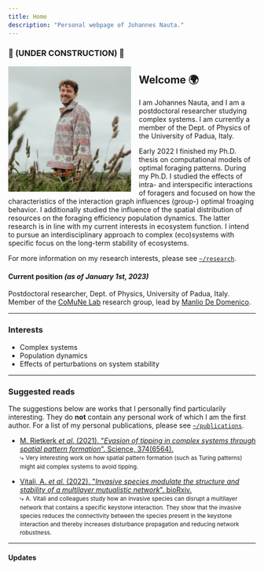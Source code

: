 ```yaml
---
title: Home
description: "Personal webpage of Johannes Nauta."
---
```

### :construction: (UNDER CONSTRUCTION) :construction:
<img 
    id="photo" 
    width="250"
    src="/images/me.jpg" 
    alt="Johannes Nauta"
    align="left"
    style="margin-right: 1rem">

## Welcome :earth_africa:
I am Johannes Nauta, and I am a postdoctoral researcher studying complex systems.
I am currently a member of the Dept. of Physics of the University of Padua, Italy.

Early 2022 I finished my Ph.D. thesis on computational models of optimal foraging patterns.
During my Ph.D. I studied the effects of intra- and interspecific interactions of foragers and focused on how the characteristics of the interaction graph influences (group-) optimal froaging behavior.
I additionally studied the influence of the spatial distribution of resources on the foraging efficiency population dynamics.
The latter research is in line with my current interests in ecosystem function.
I intend to pursue an interdisciplinary approach to complex (eco)systems with specific focus on the long-term stability of ecosystems.


For more information on my research interests, please see [`~/research`](research).

#### Current position _(as of January 1st, 2023)_
Postdoctoral researcher, Dept. of Physics, University of Padua, Italy. \
Member of the [CoMuNe Lab](https://twitter.com/comunelab) research group, lead by [Manlio De Domenico](https://manliodedomenico.com/).

---
### Interests
- Complex systems
- Population dynamics
- Effects of perturbations on system stability

---
### Suggested reads
The suggestions below are works that I personally find particularily interesting.
They do **not** contain any personal work of which I am the first author.
For a list of my personal publications, please see [`~/publications`](publications).

* <div class="references"><p>
    <a href="https://doi.org/10.1126/science.abj0359" class="publication">
    M. Rietkerk <i>et al.</i> (2021).
    "<em>Evasion of tipping in complex systems through spatial pattern formation</em>". 
     Science, 374(6564).
    </a>
  <br>⤷ <small>Very interesting work on how spatial pattern formation (such as Turing patterns) might aid complex systems to avoid tipping.</small>
  </p></div>
* <div class="references"><p>
    <a href="https://doi.org/10.1101/2022.12.25.521894" class="publication">
    Vitali, A. <i>et al.</i> (2022).
    "<em>Invasive species modulate the structure and stability of a multilayer mutualistic network</em>". 
     bioRxiv.
    </a>
  </br>⤷ <small>A. Vitali and colleagues study how an invasive species can disrupt a multilayer network that contains a specific keystone interaction. They show that the invasive species reduces the connectivity between the species present in the keystone interaction and thereby increases disturbance propagation and reducing network robustness.</small>
  </p></div>  

---
#### Updates 
